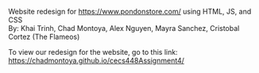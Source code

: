 Website redesign for https://www.pondonstore.com/ using HTML, JS, and CSS
<br />
By: Khai Trinh, Chad Montoya, Alex Nguyen, Mayra Sanchez, Cristobal Cortez (The Flameos)

To view our redesign for the website, go to this link: https://chadmontoya.github.io/cecs448Assignment4/
